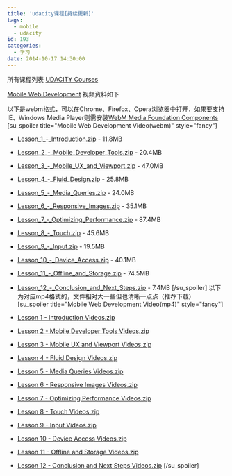 ```yaml
---
title: 'udacity课程[持续更新]'
tags:
  - mobile
  - udacity
id: 193
categories:
  - 学习
date: 2014-10-17 14:30:00
---
```


所有课程列表
[UDACITY Courses](https://www.udacity.com/courses#!/all)[
](https://www.udacity.com/course/cs256)

<!--more-->

[Mobile Web Development](https://www.udacity.com/course/cs256) 视频资料如下

以下是webm格式，可以在Chrome、Firefox、Opera浏览器中打开，如果要支持IE、Windows Media Player则需安装[WebM Media Foundation Components](http://www.webmproject.org/users/)
[su_spoiler title="Mobile Web Development Video(webm)" style="fancy"]

*   [Lesson_1_-_Introduction.zip](http://video.udacity-data.com/zip/cs256/Lesson_1_-_Introduction.zip) - 11.8MB
*   [Lesson_2_-_Mobile_Developer_Tools.zip](http://video.udacity-data.com/zip/cs256/Lesson_2_-_Mobile_Developer_Tools.zip) - 20.4MB
*   [Lesson_3_-_Mobile_UX_and_Viewport.zip](http://video.udacity-data.com/zip/cs256/Lesson_3_-_Mobile_UX_and_Viewport.zip) - 47.0MB
*   [Lesson_4_-_Fluid_Design.zip](http://video.udacity-data.com/zip/cs256/Lesson_4_-_Fluid_Design.zip) - 25.8MB
*   [Lesson_5_-_Media_Queries.zip](http://video.udacity-data.com/zip/cs256/Lesson_5_-_Media_Queries.zip) - 24.0MB
*   [Lesson_6_-_Responsive_Images.zip](http://video.udacity-data.com/zip/cs256/Lesson_6_-_Responsive_Images.zip) - 35.1MB
*   [Lesson_7_-_Optimizing_Performance.zip](http://video.udacity-data.com/zip/cs256/Lesson_7_-_Optimizing_Performance.zip) - 87.4MB
*   [Lesson_8_-_Touch.zip](http://video.udacity-data.com/zip/cs256/Lesson_8_-_Touch.zip) - 45.6MB
*   [Lesson_9_-_Input.zip](http://video.udacity-data.com/zip/cs256/Lesson_9_-_Input.zip) - 19.5MB
*   [Lesson_10_-_Device_Access.zip](http://video.udacity-data.com/zip/cs256/Lesson_10_-_Device_Access.zip) - 40.1MB
*   [Lesson_11_-_Offline_and_Storage.zip](http://video.udacity-data.com/zip/cs256/Lesson_11_-_Offline_and_Storage.zip) - 74.5MB
*   [Lesson_12_-_Conclusion_and_Next_Steps.zip](http://video.udacity-data.com/zip/cs256/Lesson_12_-_Conclusion_and_Next_Steps.zip) - 7.4MB
[/su_spoiler]
以下为对应mp4格式的，文件相对大一些但也清晰一点点（推荐下载）
[su_spoiler title="Mobile Web Development Video(mp4)" style="fancy"]

*   [Lesson 1 - Introduction Videos.zip](http://zips.udacity-data.com/387338687/Lesson%201%20-%20Introduction%20Videos.zip)
*   [Lesson 2 - Mobile Developer Tools Videos.zip](http://zips.udacity-data.com/423388858/Lesson%202%20-%20Mobile%20Developer%20Tools%20Videos.zip)
*   [Lesson 3 - Mobile UX and Viewport Videos.zip](http://zips.udacity-data.com/312247855/Lesson%203%20-%20Mobile%20UX%20and%20Viewport%20Videos.zip)
*   [Lesson 4 - Fluid Design Videos.zip](http://zips.udacity-data.com/312216273/Lesson%204%20-%20Fluid%20Design%20Videos.zip)
*   [Lesson 5 - Media Queries Videos.zip](http://zips.udacity-data.com/314616587/Lesson%205%20-%20Media%20Queries%20Videos.zip)
*   [Lesson 6 - Responsive Images Videos.zip](http://zips.udacity-data.com/639898654/Lesson%206%20-%20Responsive%20Images%20Videos.zip)
*   [Lesson 7 - Optimizing Performance Videos.zip](http://zips.udacity-data.com/622728564/Lesson%207%20-%20Optimizing%20Performance%20Videos.zip)
*   [Lesson 8 - Touch Videos.zip](http://zips.udacity-data.com/440859210/Lesson%208%20-%20Touch%20Videos.zip)
*   [Lesson 9 - Input Videos.zip](http://zips.udacity-data.com/330318539/Lesson%209%20-%20Input%20Videos.zip)
*   [Lesson 10 - Device Access Videos.zip](http://zips.udacity-data.com/421688819/Lesson%2010%20-%20Device%20Access%20Videos.zip)
*   [Lesson 11 - Offline and Storage Videos.zip](http://zips.udacity-data.com/655628668/Lesson%2011%20-%20Offline%20and%20Storage%20Videos.zip)
*   [Lesson 12 - Conclusion and Next Steps Videos.zip](http://zips.udacity-data.com/639898655/Lesson%2012%20-%20Conclusion%20and%20Next%20Steps%20Videos.zip)
[/su_spoiler]